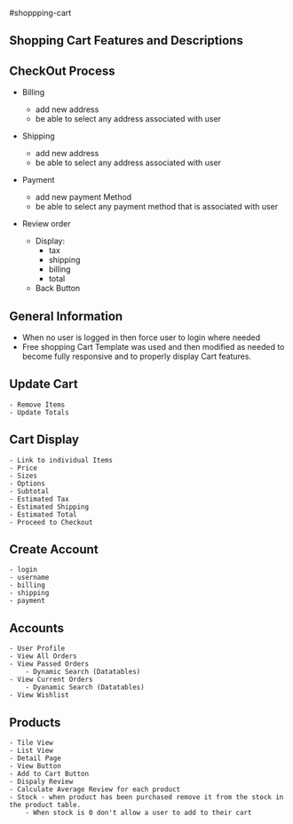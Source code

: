 #shoppping-cart

Shopping Cart Features and Descriptions
---------------------------------------

CheckOut Process
------------------
- Billing
	- add new address
	- be able to select any address associated with user
- Shipping

	- add new address
	- be able to select any address associated with user
- Payment
	- add new payment Method
	- be able to select any payment method that is associated with user
- Review order
	- Display:
		- tax
		- shipping
		- billing
		- total
	- Back Button

General Information
---------------------
 - When no user is logged in then force user to login where needed
 - Free shopping Cart Template was used and then modified as needed to become fully responsive and to properly display Cart features.

Update Cart
-------------
	- Remove Items
	- Update Totals
Cart Display
---------------
	- Link to individual Items
	- Price
	- Sizes
	- Options
	- Subtotal
	- Estimated Tax
	- Estimated Shipping
	- Estimated Total
	- Proceed to Checkout
Create Account
---------------
	- login
	- username
	- billing
	- shipping
	- payment

Accounts 
---------
	- User Profile
	- View All Orders
	- View Passed Orders
		- Dynamic Search (Datatables)
	- View Current Orders
		- Dyanamic Search (Datatables)
	- View Wishlist

Products
-----------
	- Tile View
	- List View
	- Detail Page
	- View Button
	- Add to Cart Button
	- Dispaly Review
	- Calculate Average Review for each product
	- Stock - when product has been purchased remove it from the stock in the product table.
		- When stock is 0 don't allow a user to add to their cart
